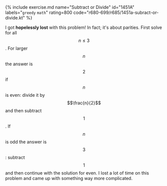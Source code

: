 {% include exercise.md name="Subtract or Divide" id="1451A" labels="`greedy` `math`" rating=800 code="r680-699/r685/1451a-subract-or-divide.kt" %}

I got __hopelessly lost__ with this problem! In fact; it's about parities. First solve for all $$n \le 3$$.  For larger $$n$$ the answer is $$2$$ if $$n$$ is even: divide it by $$\frac{n}{2}$$ and then subtract $$1$$.  If $$n$$ is odd the answer is $$3$$: subtract $$1$$ and then continue with the solution for even.  I lost a lot of time on this problem and came up with something way more complicated.
